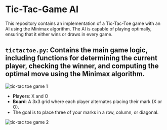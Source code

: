 # Tic-Tac-Game AI

This repository contains an implementation of a Tic-Tac-Toe game with an AI using the Minimax algorithm. 
The AI is capable of playing optimally, ensuring that it either wins or draws in every game.

## `tictactoe.py`: Contains the main game logic, including functions for determining the current player, checking the winner, and computing the optimal move using the Minimax algorithm.

![tic-tac toe game 1](https://github.com/user-attachments/assets/2a849448-ba13-455f-aa60-810b21e4f724)
- **Players**: X and O
- **Board**: A 3x3 grid where each player alternates placing their mark (X or O).
- The goal is to place three of your marks in a row, column, or diagonal.
  
![tic-tac toe game 2](https://github.com/user-attachments/assets/ecfc8649-51d0-4a36-8c0a-4ee0c0e97401)
